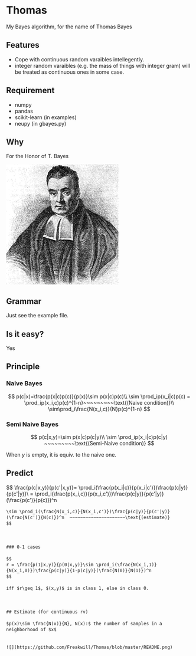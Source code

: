# Thomas
My Bayes algorithm, for the name of Thomas Bayes

## Features
* Cope with continuous random varaibles intellegently.
* integer random varaibles (e.g. the mass of things with integer gram) will be treated as continuous ones in some case.

## Requirement
* numpy
* pandas
* scikit-learn (in examples)
* neupy (in gbayes.py)

## Why
For the Honor of T. Bayes

![](https://github.com/Freakwill/Thomas/blob/master/Thomas_Bayes.gif)


## Grammar
Just see the example file.

## Is it easy?
Yes

## Principle

### Naive Bayes


$$
p(c|x)=\frac{p(x|c)p(c)}{p(x)}\sim p(x|c)p(c)\\
\sim \prod_ip(x_i|c)p(c) = \prod_ip(x_i,c)p(c)^{1-n}~~~~~~~~~\text{(Naive condition)}\\
\sim\prod_i\frac{N(x_i,c)}{N}p(c)^{1-n}
$$


### Semi Naive Bayes

$$
p(c|x,y)=\sim p(x|c)p(c|y)\\
\sim \prod_ip(x_i|c)p(c|y) ~~~~~~~~~\text{(Semi-Naive condition)}
$$

When $y$ is empty, it is equiv. to the naive one.

## Predict

$$
\frac{p(c|x,y)}{p(c'|x,y)}= \prod_i(\frac{p(x_i|c)}{p(x_i|c')})\frac{p(c|y)}{p(c'|y)}\\
= \prod_i(\frac{p(x_i,c)}{p(x_i,c')})\frac{p(c|y)}{p(c'|y)}(\frac{p(c')}{p(c)})^n
~~~~~~~~~\text{(Semi-Naive condition)}\\
\sim \prod_i(\frac{N(x_i,c)}{N(x_i,c')})\frac{p(c|y)}{p(c'|y)}(\frac{N(c')}{N(c)})^n  ~~~~~~~~~~~~~~~~~~~~~\text{(estimate)}
$$



### 0-1 cases

$$
r = \frac{p(1|x,y)}{p(0|x,y)}\sim \prod_i(\frac{N(x_i,1)}{N(x_i,0)})\frac{p(c|y)}{1-p(c|y)}(\frac{N(0)}{N(1)})^n
$$

iff $r\geq 1$, $(x,y)$ is in class 1, else in class 0.



## Estimate (for continuous rv)

$p(x)\sim \frac{N(x)}{N}, N(x):$ the number of samples in a neighborhood of $x$


![](https://github.com/Freakwill/Thomas/blob/master/README.png)
